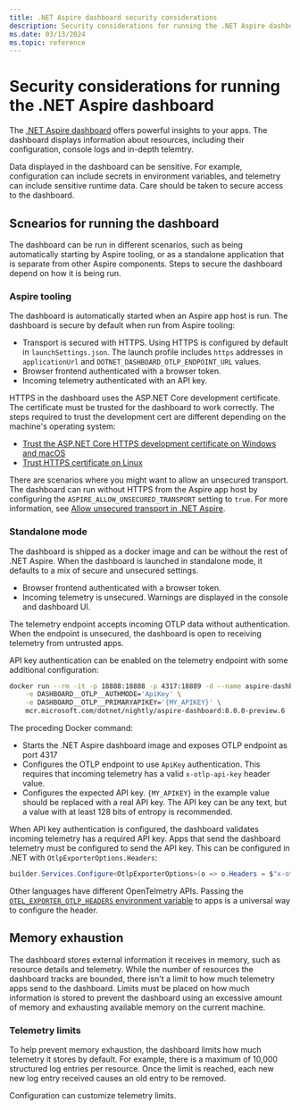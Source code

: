 ```yaml
---
title: .NET Aspire dashboard security considerations
description: Security considerations for running the .NET Aspire dashboard
ms.date: 03/13/2024
ms.topic: reference
---
```


# Security considerations for running the .NET Aspire dashboard

The [.NET Aspire dashboard](overview.md) offers powerful insights to your apps. The dashboard displays information about resources, including their configuration, console logs and in-depth telemtry.

Data displayed in the dashboard can be sensitive. For example, configuration can include secrets in environment variables, and telemetry can include sensitive runtime data. Care should be taken to secure access to the dashboard.

## Scnearios for running the dashboard

The dashboard can be run in different scenarios, such as being automatically starting by Aspire tooling, or as a standalone application that is separate from other Aspire components. Steps to secure the dashboard depend on how it is being run.

### Aspire tooling

The dashboard is automatically started when an Aspire app host is run. The dashboard is secure by default when run from Aspire tooling:

- Transport is secured with HTTPS. Using HTTPS is configured by default in `launchSettings.json`. The launch profile includes `https` addresses in `applicationUrl` and `DOTNET_DASHBOARD_OTLP_ENDPOINT_URL` values.
- Browser frontend authenticated with a browser token.
- Incoming telemetry authenticated with an API key.

HTTPS in the dashboard uses the ASP.NET Core development certificate. The certificate must be trusted for the dashboard to work correctly. The steps required to trust the development cert are different depending on the machine's operating system:

- [Trust the ASP.NET Core HTTPS development certificate on Windows and macOS](https://learn.microsoft.com/aspnet/core/security/enforcing-ssl#trust-the-aspnet-core-https-development-certificate-on-windows-and-macos)
- [Trust HTTPS certificate on Linux](https://learn.microsoft.com/aspnet/core/security/enforcing-ssl#trust-https-certificate-on-linux)

There are scenarios where you might want to allow an unsecured transport. The dashboard can run without HTTPS from the Aspire app host by configuring the `ASPIRE_ALLOW_UNSECURED_TRANSPORT` setting to `true`. For more information, see [Allow unsecured transport in .NET Aspire](../../troubleshooting/allow-unsecure-transport.md).

### Standalone mode

The dashboard is shipped as a docker image and can be without the rest of .NET Aspire. When the dashboard is launched in standalone mode, it defaults to a mix of secure and unsecured settings.

- Browser frontend authenticated with a browser token.
- Incoming telemetry is unsecured. Warnings are displayed in the console and dashboard UI.

The telemetry endpoint accepts incoming OTLP data without authentication. When the endpoint is unsecured, the dashboard is open to receiving telemetry from untrusted apps.

API key authentication can be enabled on the telemetry endpoint with some additional configuration:

```bash
docker run --rm -it -p 18888:18888 -p 4317:18889 -d --name aspire-dashboard \
    -e DASHBOARD__OTLP__AUTHMODE='ApiKey' \
    -e DASHBOARD__OTLP__PRIMARYAPIKEY='{MY_APIKEY}' \
    mcr.microsoft.com/dotnet/nightly/aspire-dashboard:8.0.0-preview.6
```

The proceding Docker command:

- Starts the .NET Aspire dashboard image and exposes OTLP endpoint as port 4317
- Configures the OTLP endpoint to use `ApiKey` authentication. This requires that incoming telemetry has a valid `x-otlp-api-key` header value.
- Configures the expected API key. `{MY_APIKEY}` in the example value should be replaced with a real API key. The API key can be any text, but a value with at least 128 bits of entropy is recommended.

When API key authentication is configured, the dashboard validates incoming telemetry has a required API key. Apps that send the dashboard telemetry must be configured to send the API key. This can be configured in .NET with `OtlpExporterOptions.Headers`:

```csharp
builder.Services.Configure<OtlpExporterOptions>(o => o.Headers = $"x-otlp-api-key={MY_APIKEY}");
```

Other languages have different OpenTelmetry APIs. Passing the [`OTEL_EXPORTER_OTLP_HEADERS` environment variable](https://opentelemetry.io/docs/specs/otel/protocol/exporter/) to apps is a universal way to configure the header.

## Memory exhaustion

The dashboard stores external information it receives in memory, such as resource details and telemetry. While the number of resources the dashboard tracks are bounded, there isn't a limit to how much telemetry apps send to the dashboard. Limits must be placed on how much information is stored to prevent the dashboard using an excessive amount of memory and exhausting available memory on the current machine.

### Telemetry limits

To help prevent memory exhaustion, the dashboard limits how much telemetry it stores by default. For example, there is a maximum of 10,000 structured log entries per resource. Once the limit is reached, each new new log entry received causes an old entry to be removed.

Configuration can customize telemetry limits.
